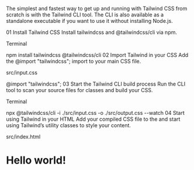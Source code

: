 The simplest and fastest way to get up and running with Tailwind CSS from scratch is with the Tailwind CLI tool. The CLI is also available as a standalone executable if you want to use it without installing Node.js.

01
Install Tailwind CSS
Install tailwindcss and @tailwindcss/cli via npm.

Terminal

npm install tailwindcss @tailwindcss/cli
02
Import Tailwind in your CSS
Add the @import "tailwindcss"; import to your main CSS file.

src/input.css

@import "tailwindcss";
03
Start the Tailwind CLI build process
Run the CLI tool to scan your source files for classes and build your CSS.

Terminal

npx @tailwindcss/cli -i ./src/input.css -o ./src/output.css --watch
04
Start using Tailwind in your HTML
Add your compiled CSS file to the <head> and start using Tailwind’s utility classes to style your content.

src/index.html

<!doctype html>
<html>
<head>
  <meta charset="UTF-8">
  <meta name="viewport" content="width=device-width, initial-scale=1.0">
  <link href="./output.css" rel="stylesheet">
</head>
<body>
  <h1 class="text-3xl font-bold underline">
    Hello world!
  </h1>
</body>
</html>
